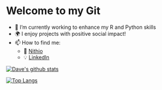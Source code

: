 # Welcome to my Git

- 🌱 I’m currently working to enhance my R and Python skills
- :earth_africa: I enjoy projects with positive social impact!
- 📫 How to find me:
  - :office: [Nithio](https://www.nithio.com/)
  - :bulb: [LinkedIn](https://www.linkedin.com/in/davewilson2214/)



[![Dave's github stats](https://github-readme-stats.vercel.app/api?username=Wilson2214&count_private=true&show_icons=true&theme=synthwave&hide_rank=false&count_private=true)](https://github.com/anuraghazra/github-readme-stats)



[![Top Langs](https://github-readme-stats.vercel.app/api/top-langs/?username=Wilson2214)](https://github.com/anuraghazra/github-readme-stats)
<!--
https://towardsdatascience.com/build-an-impressive-github-profile-in-3-steps-f1938957d480

**Wilson2214/Wilson2214** is a ✨ _special_ ✨ repository because its `README.md` (this file) appears on your GitHub profile.

Here are some ideas to get you started:

- 🔭 I’m currently working on ...
- 🌱 I’m currently learning ...
- 👯 I’m looking to collaborate on ...
- 🤔 I’m looking for help with ...
- 💬 Ask me about ...
- 📫 How to reach me: ...
- 😄 Pronouns: ...
- ⚡ Fun fact: ...
-->
